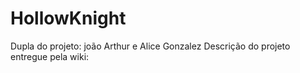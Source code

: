 # HollowKnight
Dupla do projeto: joão Arthur e Alice Gonzalez
Descrição do projeto entregue pela wiki:
